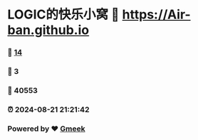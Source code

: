 # LOGIC的快乐小窝 :link: https://Air-ban.github.io 
### :page_facing_up: [14](https://Air-ban.github.io/tag.html) 
### :speech_balloon: 3 
### :hibiscus: 40553 
### :alarm_clock: 2024-08-21 21:21:42 
### Powered by :heart: [Gmeek](https://github.com/Meekdai/Gmeek)
